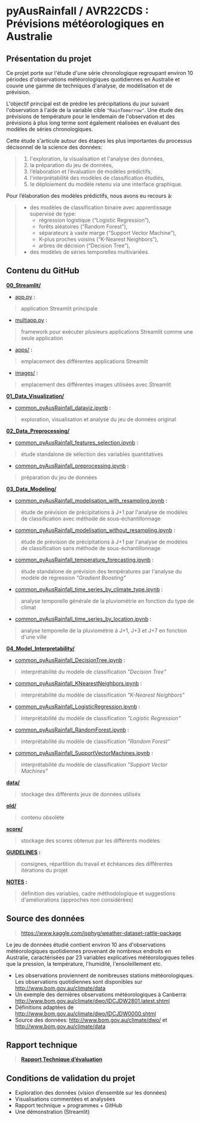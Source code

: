 # pyAusRainfall / AVR22CDS : Prévisions météorologiques en Australie

## Présentation du projet
Ce projet porte sur l'étude d'une série chronologique regroupant environ 10 périodes d'observations météorologiques quotidiennes en Australie et couvre une gamme de techniques d'analyse, de modélisation et de prévision.

L'objectif principal est de prédire les précipitations du jour suivant l'observation à l'aide de la variable cible `"RainTomorrow"`. Une étude des prévisions de température pour le lendemain de l'observation et des prévisions à plus long terme sont également réalisées en évaluant des modèles de séries chronologiques.

Cette étude s'articule autour des étapes les plus importantes du processus décisonnel de la science des données:
>1. l'exploration, la visualisation et l'analyse des données,
>1. la préparation du jeu de données,
>1. l’élaboration et l’évaluation de modèles prédictifs,
>1. l'interprétabilité des modèles de classification étudiés,
>1. le déploiement du modèle retenu via une interface graphique.

Pour l’élaboration des modèles prédictifs, nous avons eu recours à:
>- des modèles de classification binaire avec apprentissage supervisé de type:
>    - régression logistique (“Logistic Regression”),
>    - forêts aléatoires (“Random Forest”),
>    - séparateurs à vaste marge (“Support Vector Machine”),
>    - K-plus proches voisins (“K-Nearest Neighbors”),
>    - arbres de décision (“Decision Tree”),
>- des modèles de séries temporelles multivariées.

## Contenu du GitHub
**[00_Streamlit/](https://github.com/jo-charles/pyAusRainfall/tree/main/00_Streamlit)**
- [app.py](https://github.com/jo-charles/pyAusRainfall/blob/main/00_Streamlit/app.py) : 
> application Streamlit principale
- [multiapp.py](https://github.com/jo-charles/pyAusRainfall/blob/main/00_Streamlit/multiapp.py) : 
> framework pour exécuter plusieurs applications Streamlit comme une seule application
- [apps/](https://github.com/jo-charles/pyAusRainfall/tree/main/00_Streamlit/apps) :
> emplacement des différentes applications Streamlit
- [images/](https://github.com/jo-charles/pyAusRainfall/tree/main/00_Streamlit/images) : 
> emplacement des différentes images utilisées avec Streamlit

**[01_Data_Visualization/](https://github.com/jo-charles/pyAusRainfall/tree/main/01_Data_Visualization)**
- [common_pyAusRainfall_dataviz.ipynb](https://github.com/jo-charles/pyAusRainfall/blob/main/01_Data_Visualization/common_pyAusRainfall_dataviz.ipynb) :
> exploration, visualisation et analyse du jeu de données original

**[02_Data_Preprocessing/](https://github.com/jo-charles/pyAusRainfall/tree/main/02_Data_Preprocessing)**
- [common_pyAusRainfall_features_selection.ipynb](https://github.com/jo-charles/pyAusRainfall/blob/main/02_Data_Preprocessing/common_pyAusRainfall_features_selection.ipynb) : 
> étude standalone de sélection des variables quantitatives
- [common_pyAusRainfall_preprocessing.ipynb](https://github.com/jo-charles/pyAusRainfall/blob/main/02_Data_Preprocessing/common_pyAusRainfall_preprocessing.ipynb) :
> préparation du jeu de données

**[03_Data_Modeling/](https://github.com/jo-charles/pyAusRainfall/tree/main/03_Data_Modeling)**
- [common_pyAusRainfall_modelisation_with_resampling.ipynb](https://github.com/jo-charles/pyAusRainfall/blob/main/03_Data_Modeling/common_pyAusRainfall_modelisation_with_resampling.ipynb) :
> étude de prévision de précipitations à J+1 par l'analyse de modèles de classification avec méthode de sous-échantillonnage
- [common_pyAusRainfall_modelisation_without_resampling.ipynb](https://github.com/jo-charles/pyAusRainfall/blob/main/03_Data_Modeling/common_pyAusRainfall_modelisation_without_resampling.ipynb) : 
> étude de prévision de précipitations à J+1 par l'analyse de modèles de classification sans méthode de sous-échantillonnage
- [common_pyAusRainfall_temperature_forecasting.ipynb](https://github.com/jo-charles/pyAusRainfall/blob/main/03_Data_Modeling/common_pyAusRainfall_temperature_forecasting.ipynb) :
> étude standalone de prévision des températures par l'analyse du modèle de régression *"Gradient Boosting"*
- [common_pyAusRainfall_time_series_by_climate_type.ipynb](https://github.com/jo-charles/pyAusRainfall/blob/main/03_Data_Modeling/common_pyAusRainfall_time_series_by_climate_type.ipynb) : 
> analyse temporelle générale de la pluviométrie en fonction du type de climat
- [common_pyAusRainfall_time_series_by_location.ipynb](https://github.com/jo-charles/pyAusRainfall/blob/main/03_Data_Modeling/common_pyAusRainfall_time_series_by_location.ipynb) :
> analyse temporelle de la pluviométrie à J+1, J+3 et J+7 en fonction d'une ville

**[04_Model_Interpretability/](https://github.com/jo-charles/pyAusRainfall/tree/main/04_Model_Interpretability)**
- [common_pyAusRainfall_DecisionTree.ipynb](https://github.com/jo-charles/pyAusRainfall/blob/main/04_Model_Interpretability/common_pyAusRainfall_DecisionTree.ipynb) :
> interprétabilité du modèle de classification *"Decision Tree"*
- [common_pyAusRainfall_KNearestNeighbors.ipynb](https://github.com/jo-charles/pyAusRainfall/blob/main/04_Model_Interpretability/common_pyAusRainfall_KNearestNeighbors.ipynb) :
> interprétabilité du modèle de classification *"K-Nearest Neighbors"*
- [common_pyAusRainfall_LogisticRegression.ipynb](https://github.com/jo-charles/pyAusRainfall/blob/main/04_Model_Interpretability/common_pyAusRainfall_LogisticRegression.ipynb) :
> interprétabilité du modèle de classification *"Logistic Regression"*
- [common_pyAusRainfall_RandomForest.ipynb](https://github.com/jo-charles/pyAusRainfall/blob/main/04_Model_Interpretability/common_pyAusRainfall_RandomForest.ipynb) :
> interprétabilité du modèle de classification *"Random Forest"*
- [common_pyAusRainfall_SupportVectorMachines.ipynb](https://github.com/jo-charles/pyAusRainfall/blob/main/04_Model_Interpretability/common_pyAusRainfall_SupportVectorMachines.ipynb) :
> interprétabilité du modèle de classification *"Support Vector Machines"*
    
**[data/](https://github.com/jo-charles/pyAusRainfall/tree/main/data)**
> stockage des différents jeux de données utilisés

**[old/](https://github.com/jo-charles/pyAusRainfall/tree/main/old)**
> contenu obsolète

**[score/](https://github.com/jo-charles/pyAusRainfall/tree/main/scores)**
> stockage des scores obtenus par les différents modèles
    
**[GUIDELINES](https://github.com/jo-charles/pyAusRainfall/blob/main/GUIDELINES.md) :**
> consignes, répartition du travail et échéances des différentes itérations du projet
    
**[NOTES](https://github.com/jo-charles/pyAusRainfall/blob/main/NOTES.md) :**
> définition des variables, cadre méthodologique et suggestions d'améliorations (approches non considérées) 
    
## Source des données
> https://www.kaggle.com/jsphyg/weather-dataset-rattle-package

Le jeu de données étudié contient environ 10 ans d'observations météorologiques quotidiennes provenant de nombreux endroits en Australie, caractérisées par 23 variables explicatives météorologiques telles que la pression, la température, l'humidité, l'ensoleillement etc.

- Les observations proviennent de nombreuses stations météorologiques. Les observations quotidiennes sont disponibles sur http://www.bom.gov.au/climate/data
- Un exemple des dernières observations météorologiques à Canberra: http://www.bom.gov.au/climate/dwo/IDCJDW2801.latest.shtml
- Définitions adaptées de http://www.bom.gov.au/climate/dwo/IDCJDW0000.shtml
- Source des données: http://www.bom.gov.au/climate/dwo/ et http://www.bom.gov.au/climate/data

## Rapport technique
> **[Rapport Technique d’évaluation](https://github.com/jo-charles/pyAusRainfall/blob/main/Rapport_PyAusRainfall_AVR22CDS.pdf)**

## Conditions de validation du projet
- Exploration des données (vision d’ensemble sur les données)
- Visualisations commentées et analysées
- Rapport technique + programmes + GitHub
- Une démonstration (Streamlit)
